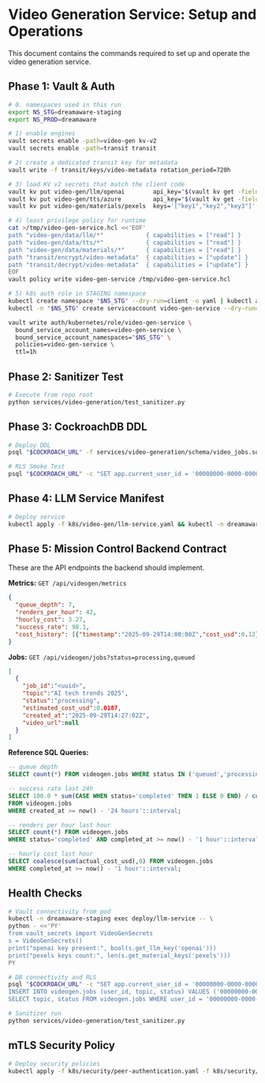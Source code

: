 # Video Generation Service: Setup and Operations

This document contains the commands required to set up and operate the video generation service.

## Phase 1: Vault & Auth

```bash
# 0. namespaces used in this run
export NS_STG=dreamaware-staging
export NS_PROD=dreamaware

# 1) enable engines
vault secrets enable -path=video-gen kv-v2
vault secrets enable -path=transit transit

# 2) create a dedicated transit key for metadata
vault write -f transit/keys/video-metadata rotation_period=720h

# 3) load KV v2 secrets that match the client code
vault kv put video-gen/llm/openai        api_key="$(vault kv get -field=value secret/llm/openai)"
vault kv put video-gen/tts/azure         api_key="$(vault kv get -field=value secret/azure/tts)"
vault kv put video-gen/materials/pexels  keys='["key1","key2","key3"]'

# 4) least privilege policy for runtime
cat >/tmp/video-gen-service.hcl <<'EOF'
path "video-gen/data/llm/*"            { capabilities = ["read"] }
path "video-gen/data/tts/*"            { capabilities = ["read"] }
path "video-gen/data/materials/*"      { capabilities = ["read"] }
path "transit/encrypt/video-metadata"  { capabilities = ["update"] }
path "transit/decrypt/video-metadata"  { capabilities = ["update"] }
EOF
vault policy write video-gen-service /tmp/video-gen-service.hcl

# 5) k8s auth role in STAGING namespace
kubectl create namespace "$NS_STG" --dry-run=client -o yaml | kubectl apply -f -
kubectl -n "$NS_STG" create serviceaccount video-gen-service --dry-run=client -o yaml | kubectl apply -f -

vault write auth/kubernetes/role/video-gen-service \
  bound_service_account_names=video-gen-service \
  bound_service_account_namespaces="$NS_STG" \
  policies=video-gen-service \
  ttl=1h
```

## Phase 2: Sanitizer Test

```bash
# Execute from repo root
python services/video-generation/test_sanitizer.py
```

## Phase 3: CockroachDB DDL

```bash
# Deploy DDL
psql "$COCKROACH_URL" -f services/video-generation/schema/video_jobs.sql

# RLS Smoke Test
psql "$COCKROACH_URL" -c "SET app.current_user_id = '00000000-0000-0000-0000-000000000000'; SELECT count(*) FROM videogen.jobs;"
```

## Phase 4: LLM Service Manifest

```bash
# Deploy service
kubectl apply -f k8s/video-gen/llm-service.yaml && kubectl -n dreamaware-staging rollout status deployment/llm-service
```

## Phase 5: Mission Control Backend Contract

These are the API endpoints the backend should implement.

**Metrics:** `GET /api/videogen/metrics`
```json
{
  "queue_depth": 7,
  "renders_per_hour": 42,
  "hourly_cost": 3.27,
  "success_rate": 98.1,
  "cost_history": [{"timestamp":"2025-09-29T14:00:00Z","cost_usd":0.12}]
}
```

**Jobs:** `GET /api/videogen/jobs?status=processing,queued`
```json
[
  {
    "job_id":"<uuid>",
    "topic":"AI tech trends 2025",
    "status":"processing",
    "estimated_cost_usd":0.0187,
    "created_at":"2025-09-29T14:27:02Z",
    "video_url":null
  }
]
```

**Reference SQL Queries:**
```sql
-- queue depth
SELECT count(*) FROM videogen.jobs WHERE status IN ('queued','processing');

-- success rate last 24h
SELECT 100.0 * sum(CASE WHEN status='completed' THEN 1 ELSE 0 END) / count(*)
FROM videogen.jobs
WHERE created_at >= now() - '24 hours'::interval;

-- renders per hour last hour
SELECT count(*) FROM videogen.jobs
WHERE status='completed' AND completed_at >= now() - '1 hour'::interval;

-- hourly cost last hour
SELECT coalesce(sum(actual_cost_usd),0) FROM videogen.jobs
WHERE completed_at >= now() - '1 hour'::interval;
```

## Health Checks

```bash
# Vault connectivity from pod
kubectl -n dreamaware-staging exec deploy/llm-service -- \
python - <<'PY'
from vault_secrets import VideoGenSecrets
s = VideoGenSecrets()
print("openai key present:", bool(s.get_llm_key('openai')))
print("pexels keys count:", len(s.get_material_keys('pexels')))
PY

# DB connectivity and RLS
psql "$COCKROACH_URL" -c "SET app.current_user_id = '00000000-0000-0000-0000-000000000000'; \
INSERT INTO videogen.jobs (user_id, topic, status) VALUES ('00000000-0000-0000-0000-000000000000','sanity','queued'); \
SELECT topic, status FROM videogen.jobs WHERE user_id = '00000000-0000-0000-0000-000000000000';"

# Sanitizer run
python services/video-generation/test_sanitizer.py
```

## mTLS Security Policy

```bash
# Deploy security policies
kubectl apply -f k8s/security/peer-authentication.yaml -f k8s/security/authorization-policy.yaml
```